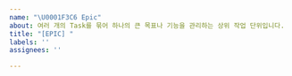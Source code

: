 ```yaml
---
name: "\U0001F3C6 Epic"
about: 여러 개의 Task를 묶어 하나의 큰 목표나 기능을 관리하는 상위 작업 단위입니다.
title: "[EPIC] "
labels: ''
assignees: ''

---
```



